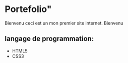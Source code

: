 # Portefolio" 

Bienvenu ceci est un mon premier site internet. Bienvenu

## langage de programmation:

* HTML5
* CSS3


